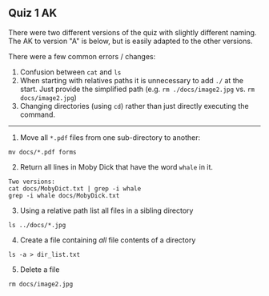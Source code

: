 ## Quiz 1 AK

There were two different versions of the quiz with slightly different naming. The AK to version "A" is below, but is easily adapted to the other versions.

There were a few common errors / changes:

1. Confusion between  `cat` and `ls` 
2. When starting with relatives paths it is unnecessary to add  `./` at the start. Just provide the  simplified path (e.g. `rm ./docs/image2.jpg` vs. `rm docs/image2.jpg`)
3. Changing directories (using `cd`) rather than just directly executing the command.


---


1. Move all `*.pdf` files from one sub-directory to another:

```
mv docs/*.pdf forms
```

2. Return all lines in Moby Dick that have the word `whale` in it.

```
Two versions:
cat docs/MobyDict.txt | grep -i whale
grep -i whale docs/MobyDick.txt
```

3. Using a relative path list all files in a sibling directory

```
ls ../docs/*.jpg
```

4. Create a file containing _all_ file contents of a directory

```
ls -a > dir_list.txt
```

5. Delete a file

```
rm docs/image2.jpg
```

